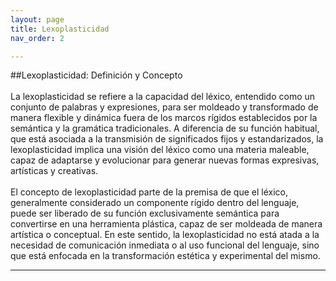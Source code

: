```yaml
---
layout: page
title: Lexoplasticidad
nav_order: 2

---
```


##Lexoplasticidad: Definición y Concepto
<br><br>
La lexoplasticidad se refiere a la capacidad del léxico, entendido como un conjunto de palabras y expresiones, para ser moldeado y transformado de manera flexible y dinámica fuera de los marcos rígidos establecidos por la semántica y la gramática tradicionales. A diferencia de su función habitual, que está asociada a la transmisión de significados fijos y estandarizados, la lexoplasticidad implica una visión del léxico como una materia maleable, capaz de adaptarse y evolucionar para generar nuevas formas expresivas, artísticas y creativas.
<br><br>
El concepto de lexoplasticidad parte de la premisa de que el léxico, generalmente considerado un componente rígido dentro del lenguaje, puede ser liberado de su función exclusivamente semántica para convertirse en una herramienta plástica, capaz de ser moldeada de manera artística o conceptual. En este sentido, la lexoplasticidad no está atada a la necesidad de comunicación inmediata o al uso funcional del lenguaje, sino que está enfocada en la transformación estética y experimental del mismo.

---
